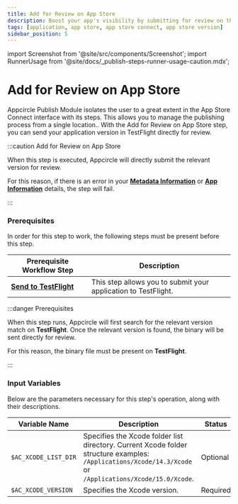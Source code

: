 ```yaml
---
title: Add for Review on App Store
description: Boost your app's visibility by submitting for review on the App Store. Ensure quality, reach more users, and enhance credibility with our expert guidance.
tags: [application, app store, app store connect, app store version]
sidebar_position: 5
---
```


import Screenshot from '@site/src/components/Screenshot';
import RunnerUsage from '@site/docs/\_publish-steps-runner-usage-caution.mdx';

# Add for Review on App Store

Appcircle Publish Module isolates the user to a great extent in the App Store Connect interface with its steps. This allows you to manage the publishing process from a single location.. With the Add for Review on App Store step, you can send your application version in TestFlight directly for review.

<RunnerUsage />

:::caution Add for Review on App Store

When this step is executed, Appcircle will directly submit the relevant version for review.

For this reason, if there is an error in your [**Metadata Information**](/publish-module/publish-information/meta-data-information) or [**App Information**](/publish-module/publish-information/app-information) details, the step will fail.

:::

### Prerequisites

In order for this step to work, the following steps must be present before this step.

| Prerequisite Workflow Step                      | Description                                     |
|-------------------------------------------------|-------------------------------------------------|
| [**Send to TestFlight**](/publish-integrations/ios-publish-integrations/sent-to-testflight) | This step allows you to submit your application to TestFlight. |

<Screenshot url='https://cdn.appcircle.io/docs/assets/BE3926-submissionOrder.png' />

:::danger Prerequisites

When this step runs, Appcircle will first search for the relevant version match on **TestFlight**. Once the relevant version is found, the binary will be sent directly for review.

For this reason, the binary file must be present on **TestFlight**.

:::


### Input Variables

Below are the parameters necessary for this step's operation, along with their descriptions.

<Screenshot url='https://cdn.appcircle.io/docs/assets/BE3926-submissionInput.png' />


| Variable Name                 | Description                         | Status           |
|-------------------------------|-------------------------------------|------------------|
| `$AC_XCODE_LIST_DIR`          | Specifies the Xcode folder list directory. Current Xcode folder structure examples: `/Applications/Xcode/14.3/Xcode` or `/Applications/Xcode/15.0/Xcode`. | Optional |
| `$AC_XCODE_VERSION`           | Specifies the Xcode version. | Required |
